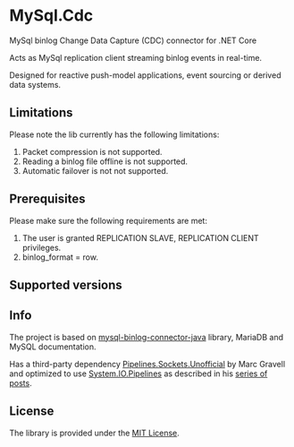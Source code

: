 # MySql.Cdc
MySql binlog Change Data Capture (CDC) connector for .NET Core

Acts as MySql replication client streaming binlog events in real-time.

Designed for reactive push-model applications, event sourcing or derived data systems.

## Limitations
Please note the lib currently has the following limitations:
1. Packet compression is not supported.
2. Reading a binlog file offline is not supported.
3. Automatic failover is not not supported.

## Prerequisites
Please make sure the following requirements are met:
1. The user is granted REPLICATION SLAVE, REPLICATION CLIENT privileges.
2. binlog_format = row.

## Supported versions

## Info
The project is based on [mysql-binlog-connector-java](https://github.com/shyiko/mysql-binlog-connector-java) library, MariaDB and MySQL  documentation.

Has a third-party dependency [Pipelines.Sockets.Unofficial](https://github.com/mgravell/Pipelines.Sockets.Unofficial) by Marc Gravell and optimized to use [System.IO.Pipelines](https://www.nuget.org/packages/System.IO.Pipelines/) as described in his [series of posts](https://blog.marcgravell.com/2018/07/pipe-dreams-part-1.html).

## License
The library is provided under the [MIT License](LICENSE).